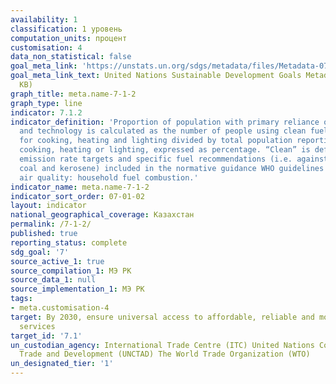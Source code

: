 ```yaml
---
availability: 1
classification: 1 уровень
computation_units: процент
customisation: 4
data_non_statistical: false
goal_meta_link: 'https://unstats.un.org/sdgs/metadata/files/Metadata-07-01-02.pdf '
goal_meta_link_text: United Nations Sustainable Development Goals Metadata (PDF 232
  KB)
graph_title: meta.name-7-1-2
graph_type: line
indicator: 7.1.2
indicator_definition: 'Proportion of population with primary reliance on clean fuels
  and technology is calculated as the number of people using clean fuels and technologies
  for cooking, heating and lighting divided by total population reporting that any
  cooking, heating or lighting, expressed as percentage. “Clean” is defined by the
  emission rate targets and specific fuel recommendations (i.e. against unprocessed
  coal and kerosene) included in the normative guidance WHO guidelines for indoor
  air quality: household fuel combustion.'
indicator_name: meta.name-7-1-2
indicator_sort_order: 07-01-02
layout: indicator
national_geographical_coverage: Казахстан
permalink: /7-1-2/
published: true
reporting_status: complete
sdg_goal: '7'
source_active_1: true
source_compilation_1: МЭ РК
source_data_1: null
source_implementation_1: МЭ РК
tags:
- meta.customisation-4
target: By 2030, ensure universal access to affordable, reliable and modern energy
  services
target_id: '7.1'
un_custodian_agency: International Trade Centre (ITC) United Nations Conference on
  Trade and Development (UNCTAD) The World Trade Organization (WTO)
un_designated_tier: '1'
---
```

